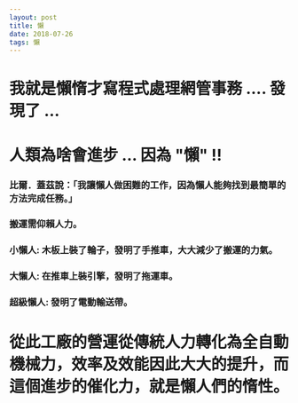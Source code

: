 ```yaml
---
layout: post
title: 懶
date: 2018-07-26
tags: 懶
---
```


# 我就是懶惰才寫程式處理網管事務 .... 發現了 ...

# 人類為啥會進步 ... 因為 "懶" !! 

### 比爾．蓋茲說：「我讓懶人做困難的工作，因為懶人能夠找到最簡單的方法完成任務。」

### 搬運需仰賴人力。

### 小懶人: 木板上裝了輪子，發明了手推車，大大減少了搬運的力氣。

### 大懶人: 在推車上裝引擎，發明了拖運車。

###  超級懶人: 發明了電動輸送帶。

# 從此工廠的營運從傳統人力轉化為全自動機械力，效率及效能因此大大的提升，而這個進步的催化力，就是懶人們的惰性。

